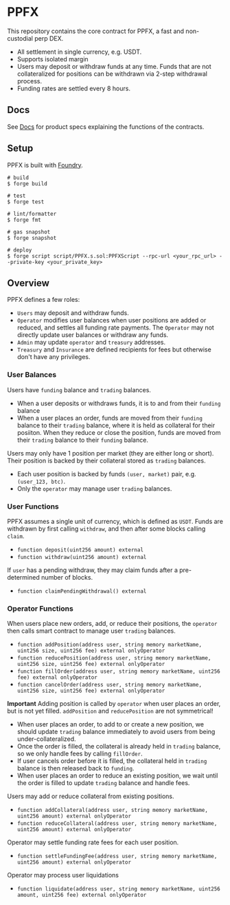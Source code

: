 # PPFX

This repository contains the core contract for PPFX, a fast and non-custodial perp DEX.
- All settlement in single currency, e.g. USDT. 
- Supports isolated margin
- Users may deposit or withdraw funds at any time. Funds that are not collateralized for positions can be withdrawn via 2-step withdrawal process. 
- Funding rates are settled every 8 hours. 

## Docs

See [Docs](DOCS.md) for product specs explaining the functions of the contracts.

## Setup

PPFX is built with [Foundry](https://book.getfoundry.sh/). 

```shell
# build
$ forge build

# test
$ forge test

# lint/formatter
$ forge fmt

# gas snapshot
$ forge snapshot

# deploy
$ forge script script/PPFX.s.sol:PPFXScript --rpc-url <your_rpc_url> --private-key <your_private_key>
```

## Overview

PPFX defines a few roles: 
- `Users` may deposit and withdraw funds. 
- `Operator` modifies user balances when user positions are added or reduced, and settles all funding rate payments. The `Operator` may not directly update user balances or withdraw any funds. 
- `Admin` may update `operator` and `treasury` addresses. 
- `Treasury` and `Insurance` are defined recipients for fees but otherwise don't have any privileges.


### User Balances

Users have `funding` balance and `trading` balances. 
- When a user deposits or withdraws funds, it is to and from their `funding` balance
- When a user places an order, funds are moved from their `funding` balance to their `trading` balance, where it is held as collateral for their posiiton. When they reduce or close the position, funds are moved from their `trading` balance to their `funding` balance. 

Users may only have 1 position per market (they are either long or short). Their position is backed by their collateral stored as `trading` balances. 
- Each user position is backed by funds  `(user, market)` pair, e.g. `(user_123, btc)`. 
- Only the `operator` may manage user `trading` balances. 


### User Functions

PPFX assumes a single unit of currency, which is defined as `USDT`. Funds are withdrawn by first calling `withdraw`, and then after some blocks calling `claim`. 
- `function deposit(uint256 amount) external` 
- `function withdraw(uint256 amount) external`

If `user` has a pending withdraw, they may claim funds after a pre-determined number of blocks. 
- `function claimPendingWithdrawal() external`

### Operator Functions

When users place new orders, add, or reduce their positions, the `operator` then calls smart contract to manage user `trading` balances. 
- `function addPosition(address user, string memory marketName, uint256 size, uint256 fee) external onlyOperator`
- `function reducePosition(address user, string memory marketName, uint256 size, uint256 fee) external onlyOperator`
- `function fillOrder(address user, string memory marketName, uint256 fee) external onlyOperator`
- `function cancelOrder(address user, string memory marketName, uint256 size, uint256 fee) external onlyOperator`

**Important** 
Adding position is called by `operator` when user places an order, but is not yet filled. `addPosition` and `reducePosition` are not symmetrical!
- When user places an order, to add to or create a new position, we should update `trading` balance immediately to avoid users from being under-collateralized. 
- Once the order is filled, the collateral is already held in `trading` balance, so we only handle fees by calling `fillOrder`. 
- If user cancels order before it is filled, the collateral held in `trading` balance is then released back to `funding`. 
- When user places an order to reduce an existing position, we wait until the order is filled to update `trading` balance and handle fees. 

Users may add or reduce collateral from existing positions. 
- `function addCollateral(address user, string memory marketName, uint256 amount) external onlyOperator`
- `function reduceCollateral(address user, string memory marketName, uint256 amount) external onlyOperator`

Operator may settle funding rate fees for each user position. 
- `function settleFundingFee(address user, string memory marketName, uint256 amount) external onlyOperator`

Operator may process user liquidations
- `function liquidate(address user, string memory marketName, uint256 amount, uint256 fee) external onlyOperator`






